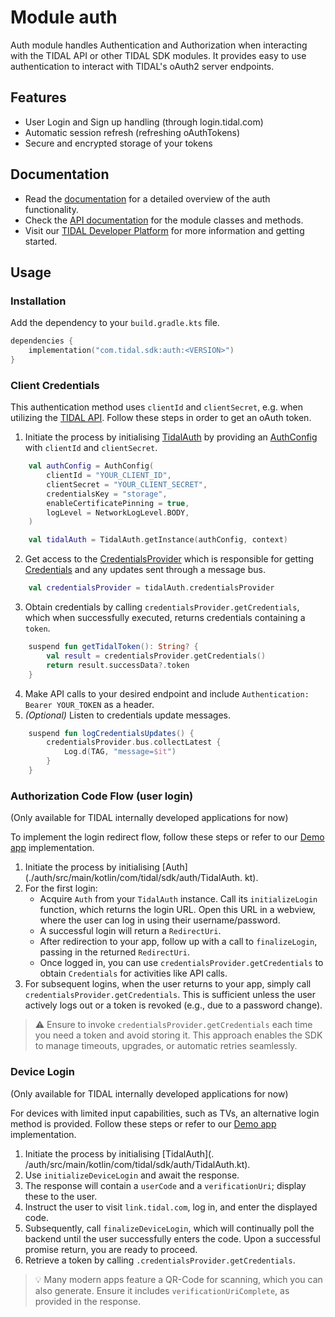 # Module auth

Auth module handles Authentication and Authorization when interacting with the TIDAL API or other TIDAL SDK modules.
It provides easy to use authentication to interact with TIDAL's oAuth2 server endpoints.

## Features
* User Login and Sign up handling (through login.tidal.com)
* Automatic session refresh (refreshing oAuthTokens)
* Secure and encrypted storage of your tokens

## Documentation
* Read the [documentation](https://github.com/tidal-music/tidal-sdk/blob/main/Auth.md) for a detailed overview of the auth functionality.
* Check the [API documentation](https://tidal-music.github.io/tidal-sdk-android/auth/index.html) for the module classes and methods.
* Visit our [TIDAL Developer Platform](https://developer.tidal.com/) for more information and getting started. 

## Usage

### Installation
Add the dependency to your `build.gradle.kts` file.
```kotlin
dependencies {
    implementation("com.tidal.sdk:auth:<VERSION>")
}
```

### Client Credentials

This authentication method uses `clientId` and `clientSecret`, e.g. when utilizing the [TIDAL API](https://developer.tidal.com/documentation/api/api-overview). Follow these steps in order to get an oAuth token.

1. Initiate the process by initialising [TidalAuth](https://github.com/tidal-music/tidal-sdk-android/blob/main/auth/src/main/kotlin/com/tidal/sdk/auth/TidalAuth.kt) by providing an [AuthConfig](https://github.com/tidal-music/tidal-sdk-android/blob/main/auth/src/main/kotlin/com/tidal/sdk/auth/model/AuthConfig.kt) with `clientId` and `clientSecret`.
```kotlin
    val authConfig = AuthConfig(
        clientId = "YOUR_CLIENT_ID",
        clientSecret = "YOUR_CLIENT_SECRET",
        credentialsKey = "storage",
        enableCertificatePinning = true,
        logLevel = NetworkLogLevel.BODY,
    )

    val tidalAuth = TidalAuth.getInstance(authConfig, context)
```   
2. Get access to the [CredentialsProvider](https://github.com/tidal-music/tidal-sdk-android/blob/main/auth/src/main/kotlin/com/tidal/sdk/auth/CredentialsProvider.kt) which is responsible for getting [Credentials](https://github.com/tidal-music/tidal-sdk-android/blob/main/auth/src/main/kotlin/com/tidal/sdk/auth/model/Credentials.kt) and any updates sent through a message bus.
```kotlin
    val credentialsProvider = tidalAuth.credentialsProvider
```  
   
3. Obtain credentials by calling `credentialsProvider.getCredentials`, which when successfully executed, returns credentials containing a `token`.
```kotlin
    suspend fun getTidalToken(): String? {
        val result = credentialsProvider.getCredentials()
        return result.successData?.token
    }
```  
  
4. Make API calls to your desired endpoint and include `Authentication: Bearer YOUR_TOKEN` as a header.
5. _(Optional)_ Listen to credentials update messages.
```kotlin
    suspend fun logCredentialsUpdates() {
        credentialsProvider.bus.collectLatest {
            Log.d(TAG, "message=$it")
        }
    }
``` 


### Authorization Code Flow (user login)
(Only available for TIDAL internally developed applications for now)

To implement the login redirect flow, follow these steps or refer to our [Demo app](https://github.com/tidal-music/tidal-sdk-android/tree/main/auth/apps/demo) implementation.

1. Initiate the process by initialising [Auth](./auth/src/main/kotlin/com/tidal/sdk/auth/TidalAuth.
   kt).
2. For the first login:
    * Acquire `Auth` from your `TidalAuth` instance. Call its `initializeLogin` function, which 
      returns the login URL. Open this URL in a webview, where the user can log in using their username/password.
    * A successful login will return a `RedirectUri`.
    * After redirection to your app, follow up with a call to `finalizeLogin`, passing in the returned `RedirectUri`.
    * Once logged in, you can use `credentialsProvider.getCredentials` to obtain `Credentials` for activities like API calls.
3. For subsequent logins, when the user returns to your app, simply call `credentialsProvider.getCredentials`. This is sufficient unless the user actively logs out or a token is revoked (e.g., due to a password change).

> ⚠️ Ensure to invoke `credentialsProvider.getCredentials` each time you need a token and avoid storing it. This approach enables the SDK to manage timeouts, upgrades, or automatic retries seamlessly.

### Device Login
(Only available for TIDAL internally developed applications for now)

For devices with limited input capabilities, such as TVs, an alternative login method is provided. Follow these steps or refer to our [Demo app](https://github.com/tidal-music/tidal-sdk-android/tree/main/auth/apps/demo) implementation.

1. Initiate the process by initialising [TidalAuth](.
   /auth/src/main/kotlin/com/tidal/sdk/auth/TidalAuth.kt).
2. Use `initializeDeviceLogin` and await the response.
3. The response will contain a `userCode` and a `verificationUri`; display these to the user.
4. Instruct the user to visit `link.tidal.com`, log in, and enter the displayed code.
5. Subsequently, call `finalizeDeviceLogin`, which will continually poll the backend until the user successfully enters the code. Upon a successful promise return, you are ready to proceed.
6. Retrieve a token by calling `.credentialsProvider.getCredentials`.

> 💡 Many modern apps feature a QR-Code for scanning, which you can also generate. Ensure it includes `verificationUriComplete`, as provided in the response.
